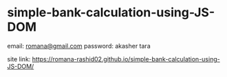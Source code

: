 # simple-bank-calculation-using-JS-DOM
email: romana@gmail.com
password: akasher tara


site link: https://romana-rashid02.github.io/simple-bank-calculation-using-JS-DOM/
